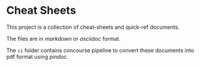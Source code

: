 # Cheat Sheets

This project is a collection of cheat-sheets and quick-ref documents.

The files are in _markdown_ or _asciidoc_ format. 

The `ci` folder contains concourse pipeline to convert these documents into pdf format using _pindoc_.

